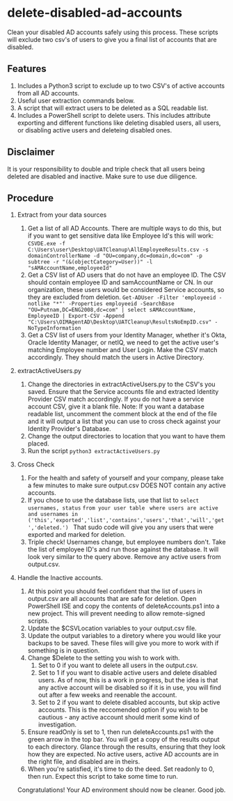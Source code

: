 # delete-disabled-ad-accounts
Clean your disabled AD accounts safely using this process. These scripts will exclude two csv's of users to give 
you a final list of accounts that are disabled. 

## Features
1. Includes a Python3 script to exclude up to two CSV's of active accounts from all AD accounts.
2. Useful user extraction commands below.
3. A script that will extract users to be deleted as a SQL readable list. 
4. Includes a PowerShell script to delete users. This includes attribute exporting and different functions like deleting
disabled users, all users, or disabling active users and deleteing disabled ones. 


## Disclaimer
It is your responsibility to double and triple check that all users being deleted are disabled and inactive. Make sure to use due diligence.  

## Procedure
1. Extract from your data sources
    1. Get a list of all AD Accounts. There are multiple ways to do this, but if you want to get sensitive data like 
    Employee Id's this will work: 
    ```CSVDE.exe -f C:\Users\user\Desktop\UATCleanup\AllEmployeeResults.csv -s domainControllerName -d "OU=company,dc=domain,dc=com" -p subtree -r "(&(objectCategory=User))" -l "sAMAccountName,employeeId"```
    2. Get a CSV list of AD users that do not have an employee ID. The CSV should contain employee ID and samAccountName
     or CN. In our organization, these users would be considered Service accounts, so they are excluded from deletion. 
    ```Get-ADUser -Filter 'employeeid -notlike "*"' -Properties employeeid -SearchBase "OU=Putnam,DC=ENG2008,dc=com" | select sAMAccountName, EmployeeID | Export-CSV -Append "C:\Users\OIMAgentAD\Desktop\UATCleanup\ResultsNoEmpID.csv" -NoTypeInformation```
    3. Get a CSV list of users from your Identity Manager, whether it's Okta, Oracle Identity Manager, or netIQ, we 
    need to get the active user's matching Employee number and User Login. Make the CSV match accordingly. They should 
    match the users in Active Directory. 
2. extractActiveUsers.py
    1. Change the directories in extractActiveUsers.py to the CSV's you saved. Ensure that the Service accounts file and
    extracted Identity Provider CSV match accordingly. If you do not have a service account CSV, give it a blank file. 
    Note: If you want a database readable list, uncomment the comment block at the end of the file and it will output a 
    list that you can use to cross check against your Identity Provider's Database.
    2. Change the output directories to location that you want to have them placed.
    3. Run the script ```python3 extractActiveUsers.py```
3. Cross Check
    1. For the health and safety of yourself and your company, please take a few minutes to make sure output.csv DOES 
    NOT contain any active accounts. 
    2. If you chose to use the database lists, use that list to 
    ``` select usernames, status ```
    ```from your user table ```
    ```where users are active and usernames in ('this','exported','list','contains','users','that','will','get','deleted.') ```
    That sudo code will give you any users that were exported and marked for deletion. 
    3. Triple check! Usernames change, but employee numbers don't. Take the list of 
    employee ID's and run those against the database. It will look very similar to the query above. Remove any active 
    users from output.csv.
4. Handle the Inactive accounts. 
    1. At this point you should feel confident that the list of users in output.csv are all accounts that are safe for 
    deletion. Open PowerShell ISE and copy the contents of deleteAccounts.ps1 into a new project. This will prevent 
    needing to allow remote-signed scripts. 
    2. Update the $CSVLocation variables to your output.csv file.
    3. Update the output variables to a diretory where you would like your backups to be saved. These files will give you
    more to work with if something is in question. 
    4. Change $Delete to the setting you wish to work with. 
        1. Set to 0 if you want to delete all users in the output.csv. 
        2. Set to 1 if you want to disable active users and delete disabled users. As of now, this is a work in progress, 
          but the idea is that any active account will be disabled so if it is in use, you will find out after a few weeks and reenable the account.
        3. Set to 2 if you want to delete disabled accounts, but skip active accounts. This is the reccomended option if
        you wish to be cautious - any active account should merit some kind of investigation. 
    5. Ensure readOnly is set to 1, then run deleteAccounts.ps1 with the green arrow in the top bar. You will get a copy
     of the results output to each directory. Glance through the results, ensuring that they look how they are expected.
     No active users, active AD accounts are in the right file, and disabled are in theirs. 
    6. When you're satisfied, it's time to do the deed. Set readonly to 0, then run. Expect this script to take some 
    time to run.
    
    Congratulations! Your AD environment should now be cleaner. Good job. 